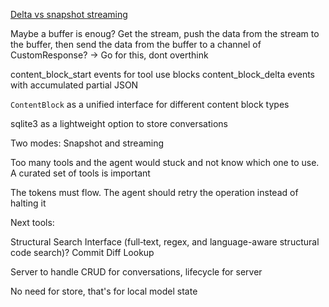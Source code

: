 [Delta vs snapshot streaming](https://docs.anthropic.com/en/docs/build-with-claude/streaming#delta-vs-snapshot-streaming)

Maybe a buffer is enoug? Get the stream, push the data from the stream to the buffer, then send the data from the buffer to a channel of CustomResponse? -> Go for this, dont overthink

content_block_start events for tool use blocks
content_block_delta events with accumulated partial JSON

`ContentBlock` as a unified interface for different content block types

sqlite3 as a lightweight option to store conversations

Two modes: Snapshot and streaming

Too many tools and the agent would stuck and not know which one to use. A curated set of tools is important

The tokens must flow. The agent should retry the operation instead of halting it

Next tools:

Structural Search Interface (full‑text, regex, and language-aware structural code search)?
Commit Diff Lookup

Server to handle CRUD for conversations, lifecycle for server

No need for store, that's for local model state
